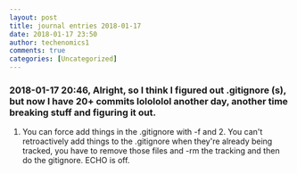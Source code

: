 ```yaml
---
layout: post
title: journal entries 2018-01-17
date: 2018-01-17 23:50
author: techenomics1
comments: true
categories: [Uncategorized]
---
```

### 2018-01-17 20:46, Alright, so I think I figured out .gitignore (s), but now I have 20+ commits lolololol another day, another time breaking stuff and figuring it out.  
1.  You can force add things in the .gitignore with -f and 2.  You can't retroactively add things to the .gitignore when they're already being tracked, you have to remove those files and -rm the tracking and then do the gitignore. 
ECHO is off.
